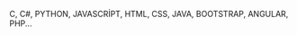 
<!---
Samettas16/Samettas16 is a ✨ special ✨ repository because its `README.md` (this file) appears on your GitHub profile.
You can click the Preview link to take a look at your changes.
--->
C, C#, PYTHON, JAVASCRİPT, HTML, CSS, JAVA, BOOTSTRAP, ANGULAR, PHP...
